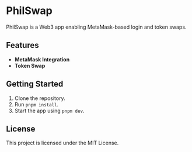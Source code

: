 # PhilSwap

PhilSwap is a Web3 app enabling MetaMask-based login and token swaps.

## Features
- **MetaMask Integration**
- **Token Swap**

## Getting Started
1. Clone the repository.
2. Run `pnpm install`.
3. Start the app using `pnpm dev`.

## License
This project is licensed under the MIT License.